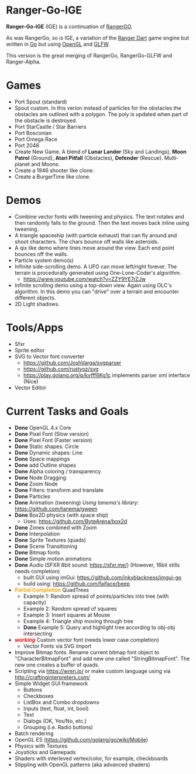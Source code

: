# Ranger-Go-IGE
**Ranger-Go-IGE** (IGE) is a continuation of [RangerGO](https://github.com/wdevore/RangerGo).

As was RangerGo, so is IGE, a variation of the [Ranger Dart](https://github.com/wdevore/Ranger-Dart) game engine but written in [Go](https://golang.org/) but using [OpenGL](https://www.opengl.org/) and [GLFW](https://www.glfw.org/).

This version is the great merging of RangerGo, RangerGo-GLFW and Ranger-Alpha.

# Games
* Port Spout (standard)
* Spout custom. In this verion instead of particles for the obstacles the obstacles are outlined with a polygon. The poly is updated when part of the obstacle is destroyed.
* Port StarCastle / Star Barriers
* Port Bosconian
* Port Omega Race
* Port 2048
* Create New Game. A blend of **Lunar Lander** (Sky and Landings), **Moon Patrol** (Ground), **Atari Pitfall** (Obstacles), **Defender** (Rescue). Multi-planet and Moons.
* Create a 1946 shooter like clone.
* Create a BurgerTime like clone.

# Demos
* Combine vector fonts with tweening and physics. The text rotates and then randomly falls to the ground. Then the text moves back inline using tweening.
* A triangle spaceship (with particle exhaust) that can fly around and shoot characters. The chars bounce off walls like asteroids.
* A qix like demo where lines move around the view. Each end point bounces off the walls.
* Particle system demo(s)
* Infinite side-scrolling demo. A UFO can move left/right forever. The terrain is procedurally generated using One-Lone-Coder's algorithm.
  * https://www.youtube.com/watch?v=ZZY9YE7rZJw
* Infinite scrolling demo using a top-down view. Again using OLC's algorithm. In this demo you can "drive" over a terrain and encounter different objects.
* 2D Light shadows.

# Tools/Apps
* Sfxr
* Sprite editor
* SVG to Vector font converter
  * https://github.com/JoshVarga/svgparser
  * https://github.com/rustyoz/svg
  * https://play.golang.org/p/kyfff6Kg1c  implements parser xml interface (Nice)
* Vector Editor

# Current Tasks and Goals
* **Done** OpenGL 4.x Core
* **Done** Pixel Font (Slow version)
* **Done** Pixel Font (Faster version)
* **Done** Static shapes: Circle
* **Done** Dynamic shapes: Line
* **Done** Space mappings
* **Done** add Outline shapes
* **Done** Alpha coloring / transparency
* **Done** Node Dragging
* **Done** Zoom Node
* **Done** Filters: transform and translate
* **Done** Particles
* **Done** Animation (tweening) *Using tanema's library*: https://github.com/tanema/gween
* **Done** Box2D physics (with space ship)
  * Uses: https://github.com/ByteArena/box2d
* **Done** Zones combined with Zoom
* **Done** Interpolation
* **Done** Sprite Textures (quads)
* **Done** Scene Transitioning
* **Done** Bitmap fonts
* **Done** Simple motion animations
* **Done** Audio (SFXR 8bit sound: https://sfxr.me/) (However, 16bit stills needs completion)
  * built GUI using imGui: https://github.com/inkyblackness/imgui-go
  * build using: https://github.com/faiface/beep
* <b style="color:orange">Partial Completion</b> QuadTrees
  * Example 1: Random spread of points/particles into tree (with capacity)
  * Example 2: Random spread of squares
  * Example 3: Insert squares at Mouse
  * Example 4: Triangle ship moving through tree
  * **Done** Example 5: Query and highlight tree according to obj-obj intersecting
* <b style="color:red">*working*</b> Custom vector font (needs lower case completion)
  * Vector Fonts via SVG import
* Improve Bitmap fonts. Rename current bitmap font object to "CharacterBitmapFont" and add new one called "StringBitmapFont". The new one creates a buffer of quads.
* Scripting via https://wren.io/ or make custom language using via http://craftinginterpreters.com/
* Simple Widget GUI framework
  * Buttons
  * Checkboxes
  * ListBox and Combo dropdowns
  * Inputs (text, float, int, bool)
  * Text
  * Dialogs (OK, Yes/No, etc.)
  * Grouping (i.e. Radio buttons)
* Batch rendering
* OpenGL ES (https://github.com/golang/go/wiki/Mobile)
* Physics with Textures
* Joysticks and Gamepads
* Shaders with interleved vertex/color, for example, checkboards
* Stippling with OpenGL patterns (aka advanced shaders)
